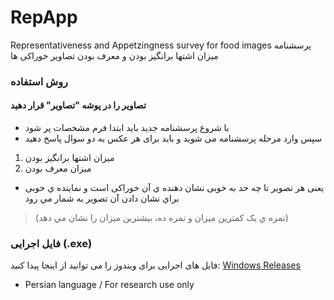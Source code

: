 # RepApp
Representativeness and Appetzingness survey for food images
پرسشنامه میزان اشتها برانگیز بودن و معرف بودن تصاویر خوراکی ها


### روش استفاده
#### تصاویر را در پوشه "تصاویر" قرار دهید
- با شروع پرسشنامه جدید باید ابتدا فرم مشخصات پر شود
- سپس وارد مرحله پرسشنامه می شوید و باید برای هر عکس به دو سوال پاسخ دهید
1. میزان اشتها برانگیز بودن
2. میزان معرف بودن
  - یعنی هر تصویر تا چه حد به خوبی نشان دهنده ي آن خوراکی است و نماینده ي خوبی براي نشان دادن آن تصویر به شمار مي رود
> (نمره ي يک کمترين ميزان و نمره ده، بيشترين ميزان را نشان مي دهد)

### فایل اجرایی (.exe)
فایل های اجرایی برای ویندوز را می توانید از اینجا پیدا کنید: [Windows Releases](https://github.com/saeedmhq/RepApp/Releases)


- Persian language / For research use only
